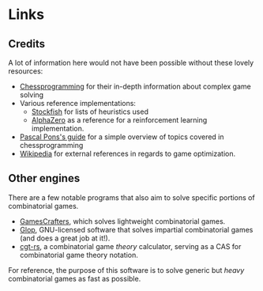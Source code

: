 # Links

## Credits

A lot of information here would not have been possible without these lovely resources:

- [Chessprogramming](https://www.chessprogramming.org/Main_Page) for their in-depth information about complex game solving
- Various reference implementations:
    - [Stockfish](https://stockfishchess.org/) for lists of heuristics used
    - [AlphaZero](https://www.deepmind.com/blog/alphazero-shedding-new-light-on-chess-shogi-and-go) as a reference for a reinforcement learning implementation.
- [Pascal Pons's guide](http://blog.gamesolver.org/solving-connect-four/04-alphabeta/) for a simple overview of topics covered in chessprogramming
- [Wikipedia](https://en.wikipedia.org/) for external references in regards to game optimization.

## Other engines

There are a few notable programs that also aim to solve specific portions of combinatorial games.

- [GamesCrafters](http://gamescrafters.berkeley.edu/), which solves lightweight combinatorial games.
- [Glop](https://sprouts.tuxfamily.org/wiki/doku.php?id=home), GNU-licensed software that solves impartial combinatorial games (and does a great job at it!).
- [cgt-rs](https://github.com/t4ccer/cgt-rs), a combinatorial game *theory* calculator, serving as a CAS for combinatorial game theory notation.

For reference, the purpose of this software is to solve generic but *heavy* combinatorial games as fast as possible.
